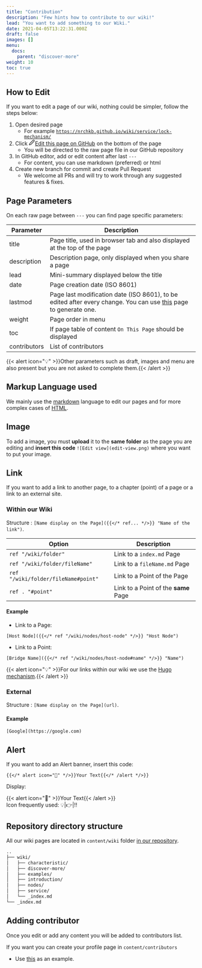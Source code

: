 ```yaml
---
title: "Contribution"
description: "Few hints how to contribute to our wiki!"
lead: "You want to add something to our Wiki."
date: 2021-04-05T13:22:31.000Z
draft: false
images: []
menu:
  docs:
    parent: "discover-more"
weight: 10
toc: true
---
```


## How to Edit

If you want to edit a page of our wiki, nothing could be simpler, follow the steps below:

1. Open desired page
   * For example [`https://nrchkb.github.io/wiki/service/lock-mechanism/`](https://nrchkb.github.io/wiki/service/lock-mechanism/)
2. Click <p class="edit-page" style="display: contents;"><a href="javascript: document.body.scrollIntoView(false);"><svg xmlns="http://www.w3.org/2000/svg" width="16" height="16" viewBox="0 0 24 24" fill="none" stroke="currentColor" stroke-width="2" stroke-linecap="round" stroke-linejoin="round" class="feather feather-edit-2"><path d="M17 3a2.828 2.828 0 1 1 4 4L7.5 20.5 2 22l1.5-5.5L17 3z"></path></svg>Edit this page on GitHub</a></p> on the bottom of the page
   * You will be directed to the raw page file in our GitHub repository
3. In GitHub editor, add or edit content after last `---`
   * For content, you can use markdown (preferred) or html
4. Create new branch for commit and create Pull Request
   * We welcome all PRs and will try to work through any suggested features & fixes.


## Page Parameters

On each raw page between `---` you can find page specific parameters:
 
| Parameter | Description |
|---|---|
| title | Page title, used in browser tab and also displayed at the top of the page |
| description | Description page, only displayed when you share a page |
| lead | Mini-summary displayed below the title |
| date | Page creation date (ISO 8601) |
| lastmod | Page last modification date (ISO 8601), to be edited after every change. You can use [this](https://www.timestamp-converter.com/) page to generate one. |
| weight | Page order in menu |
| toc | If page table of content `On This Page` should be displayed |
| contributors | List of contributors |

{{< alert icon="💡" >}}Other parameters such as draft, images and menu are also present but you are not asked to complete them.{{< /alert >}}

## Markup Language used

We mainly use the [markdown](https://docs.github.com/en/get-started/writing-on-github/getting-started-with-writing-and-formatting-on-github/basic-writing-and-formatting-syntax) language to edit our pages and for more complex cases of [HTML](https://developer.mozilla.org/en-US/docs/Web/HTML).

## Image

To add a image, you must **upload** it to the **same folder** as the page you are editing and **insert this code** `![Edit view](edit-view.png)` where you want to put your image.

## Link

If you want to add a link to another page, to a chapter (point) of a page or a link to an external site.

### Within our Wiki

Structure : `[Name display on the Page]({{</* ref... */>}} "Name of the link")`.

| Option | Description |
|---|---|
| `ref "/wiki/folder"` | Link to a `index.md` Page |
| `ref "/wiki/folder/fileName"` | Link to a `fileName.md` Page |
| `ref "/wiki/folder/fileName#point"` | Link to a Point of the Page |
| `ref . "#point"` | Link to a Point of the **same** Page |

#### Example

- Link to a Page:

`[Host Node]({{</* ref "/wiki/nodes/host-node" */>}} "Host Node")`

- Link to a Point:

`[Bridge Name]({{</* ref "/wiki/nodes/host-node#name" */>}} "Name")`

{{< alert icon="💡" >}}For our links within our wiki we use the [Hugo mechanism](https://gohugo.io/content-management/cross-references/).{{< /alert >}}

### External

Structure : `[Name display on the Page](url)`.

#### Example

`[Google](https://google.com)`

## Alert

If you want to add an Alert banner, insert this code:

`{{</* alert icon="👋" */>}}Your Text{{</* /alert */>}}`

Display:

{{< alert icon="👋" >}}Your Text{{< /alert >}}
\
Icon frequently used: 💡|👉|‼️

## Repository directory structure

All our wiki pages are located in `content/wiki` folder [in our repository](https://github.com/NRCHKB/NRCHKB.github.io/tree/master/content/wiki).

```bash
..
├── wiki/
│   ├── characteristic/
│   ├── discover-more/
│   ├── examples/
│   ├── introduction/
│   ├── nodes/
│   ├── service/
│   └── _index.md
└── _index.md
```

## Adding contributor

Once you edit or add any content you will be added to contributors list.

If you want you can create your profile page in `content/contributors`

* Use [this](https://github.com/NRCHKB/NRCHKB.github.io/blob/master/content/contributors/shaquu/_index.md) as an example.
